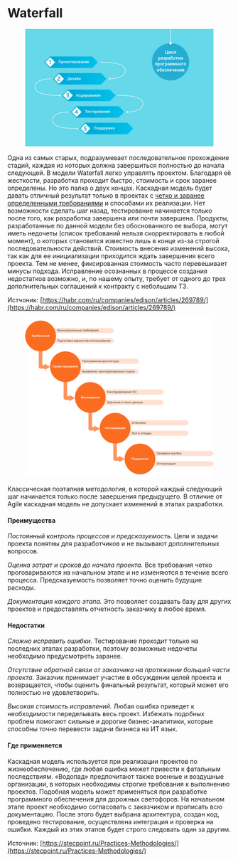 # Waterfall

<figure><img src="../.gitbook/assets/6e2e0523f58d4d74816ae0bcf46e2fa2.jpg" alt=""><figcaption></figcaption></figure>

Одна из самых старых, подразумевает последовательное прохождение стадий, каждая из которых должна завершиться полностью до начала следующей. В модели Waterfall легко управлять проектом. Благодаря её жесткости, разработка проходит быстро, стоимость и срок заранее определены. Но это палка о двух концах. Каскадная модель будет давать отличный результат только в проектах с [четко и заранее определенными требованиями](http://www.edsd.ru/ru/uslugi/poektirovanie) и способами их реализации. Нет возможности сделать шаг назад, тестирование начинается только после того, как разработка завершена или почти завершена. Продукты, разработанные по данной модели без обоснованного ее выбора, могут иметь недочеты (список требований нельзя скорректировать в любой момент), о которых становится известно лишь в конце из-за строгой последовательности действий. Стоимость внесения изменений высока, так как для ее инициализации приходится ждать завершения всего проекта. Тем не менее, фиксированная стоимость часто перевешивает минусы подхода. Исправление осознанных в процессе создания недостатков возможно, и, по нашему опыту, требует от одного до трех дополнительных соглашений к контракту с небольшим ТЗ.



Истчоник: [https://habr.com/ru/companies/edison/articles/269789/](https://habr.com/ru/companies/edison/articles/269789/)





<figure><img src="../.gitbook/assets/Waterfall-2x.png" alt=""><figcaption></figcaption></figure>



Классическая поэтапная методология, в которой каждый следующий шаг начинается только после завершения предыдущего. В отличие от Agile каскадная модель не допускает изменений в этапах разработки.

#### Преимущества

_Постоянный контроль процессов и предсказуемость._ Цели и задачи проекта понятны для разработчиков и не вызывают дополнительных вопросов.

_Оценка затрат и сроков до начала проекта._ Все требования четко проговариваются на начальном этапе и не изменяются в течение всего процесса. Предсказуемость позволяет точно оценить будущие расходы.

_Документация каждого этапа._ Это позволяет создавать базу для других проектов и предоставлять отчетность заказчику в любое время.

#### Недостатки

_Сложно исправить ошибки._ Тестирование проходит только на последних этапах разработки, поэтому возможные недочеты необходимо предусмотреть заранее.

_Отсутствие обратной связи от заказчика на протяжении большей части проекта._ Заказчик принимает участие в обсуждении целей проекта и возвращается, чтобы оценить финальный результат, который может его полностью не удовлетворить.

_Высокая стоимость исправлений._ Любая ошибка приведет к необходимости переделывать весь проект. Избежать подобных проблем помогают сильные и дорогие бизнес-аналитики, которые способны точно перевести задачи бизнеса на ИТ язык.

#### Где применяется

Каскадная модель используется при реализации проектов по жизнеобеспечению, где любая ошибка может привести к фатальным последствиям. «Водопад» предпочитают также военные и воздушные организации, в которых необходимы строгие требования к выполнению проектов. Подобная модель может применяться при разработке программного обеспечения для дорожных светофоров. На начальном этапе проект необходимо согласовать с заказчиком и прописать всю документацию. После этого будет выбрана архитектура, создан код, проведено тестирование, осуществлена интеграция и проверка на ошибки. Каждый из этих этапов будет строго следовать один за другим.



Источник: [https://stecpoint.ru/Practices-Methodologies/](https://stecpoint.ru/Practices-Methodologies/)
